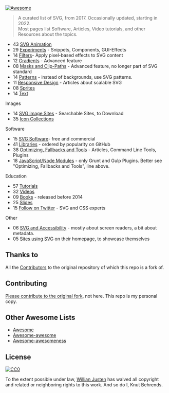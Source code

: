 [![Awesome](https://cdn.rawgit.com/sindresorhus/awesome/d7305f38d29fed78fa85652e3a63e154dd8e8829/media/badge.svg)](https://github.com/sindresorhus/awesome)

> A curated list of SVG, from 2017. Occasionally updated, starting in 2022.  
> Most pages list Software, Articles, Video tutorials, and other Resources about the topics.

- 43 [SVG Animation](topics/Animation.md)
- 29 [Experiments](topics/Experiments.md) - Snippets, Components, GUI-Effects
- 14 [Filters](topics/Filters.md)- Apply pixel-based effects to SVG content
- 12 [Gradients](topics/Gradients.md) - Advanced feature
- 08 [Masks and Clip-Paths](topics/Masks-clips.md) - Advanced feature, no longer part of SVG standard
- 14 [Patterns](topics/Patterns.md) - instead of backgrounds, use SVG patterns.
- 11 [Responsive Design](topics/Responsive.md) - Articles about scalable SVG
- 08 [Sprites](topics/Sprites.md)
- 14 [Text](topics/Text.md)

Images

- 14 [SVG image Sites](topics/Downloads.md) - Searchable Sites, to Download
- 35 [Icon Collections](topics/Icons.md)

Software

- 15 [SVG Software](topics/Softwares.md)- free and commercial
- 41 [Libraries](topics/Libraries.md) - ordered by popularity on GitHub
- 38 [Optimizing, Fallbacks and Tools](topics/Optimization-tools.md) - Articles, Command Line Tools, Plugins
- 18 [JavaScript/Node Modules](topics/Node-modules.md) - only Grunt and Gulp Plugins. Better see "Optimizing, Fallbacks and Tools", line above.

Education

- 57 [Tutorials](topics/Tutorials.md)
- 32 [Videos](topics/Videos.md)
- 09 [Books](topics/Books.md) - released before 2014
- 25 [Slides](topics/Slides.md)
- 15 [Follow on Twitter](topics/Follow-twitter.md) - SVG and CSS experts

Other

- 06 [SVG and Accessibility](topics/Accessibility.md) - mostly about screen readers, a bit about metadata.
- 05 [Sites using SVG](topics/Sites-using-svg.md) on their homepage, to showcase themselves

## Thanks to

All the [Contributors](https://github.com/willianjusten/awesome-svg/graphs/contributors) to the original repository of which this repo is a fork of.

## Contributing

 [Please contribute to the original fork](https://github.com/willianjusten/awesome-svg/blob/master/contributing.md), not here. This repo is my personal copy.

## Other Awesome Lists

- [Awesome](https://github.com/sindresorhus/awesome)
- [Awesome-awesome](https://github.com/emijrp/awesome-awesome)
- [Awesome-awesomeness](https://github.com/bayandin/awesome-awesomeness)

## License

[![CC0](https://i.creativecommons.org/l/by/4.0/88x31.png)](https://creativecommons.org/licenses/by/4.0/)

To the extent possible under law, [Willian Justen](https://github.com/willianjusten) has waived all copyright and related or neighboring rights to this work. And so do I, Knut Behrends.
